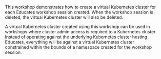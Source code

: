 This workshop demonstrates how to create a virtual Kubernetes cluster for each
Educates workshop session created. When the workshop session is deleted, the
virtual Kubernetes cluster will also be deleted.

A virtual Kubernetes cluster created using this workshop can be used in
workshops where cluster admin access is required to a Kubernetes cluster.
Instead of operating against the underlying Kubernetes cluster hosting
Educates, everything will be against a virtual Kubernetes cluster constrained
within the bounds of a namespace created for the workshop session.
